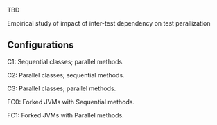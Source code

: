 TBD

Empirical study of impact of inter-test dependency on test parallization


## Configurations

C1: Sequential classes; parallel methods.

C2: Parallel classes; sequential methods.

C3: Parallel classes; parallel methods.

FC0: Forked JVMs with Sequential methods.

FC1: Forked JVMs with Parallel methods.